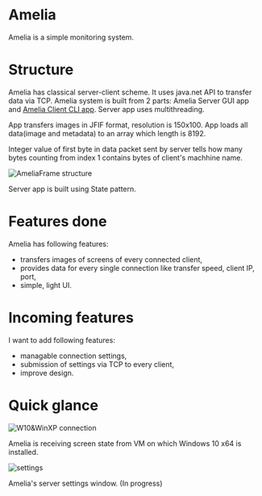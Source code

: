 # Amelia
Amelia is a simple monitoring system.

# Structure
Amelia has classical server-client scheme. It uses java.net API to transfer data via TCP.
Amelia system is built from 2 parts: Amelia Server GUI app and <a href="https://github.com/Obsidiam/ameliaclient">Amelia Client CLI app</a>.
Server app uses multithreading. 

App transfers images in JFIF format, resolution is 150x100. App loads all data(image and metadata) to an array which
length is 8192.

Integer value of first byte in data packet sent by server tells how many bytes counting from index 1 contains 
bytes of client's machhine name.

![AmeliaFrame structure](http://imgur.com/a/4oP3G)

Server app is built using State pattern.

# Features done
Amelia has following features:

* transfers images of screens of every connected client,
* provides data for every single connection like transfer speed, client IP, port,
* simple, light UI.

# Incoming features
I want to add following features:

* managable connection settings,
* submission of settings via TCP to every client,
* improve design.

# Quick glance
![W10&WinXP connection](http://i.imgur.com/CcHi7FV.png)

Amelia is receiving screen state from VM on which Windows 10 x64 is installed. 

![settings](http://i.imgur.com/ZCJGvvv.png)

Amelia's server settings window. (In progress)
